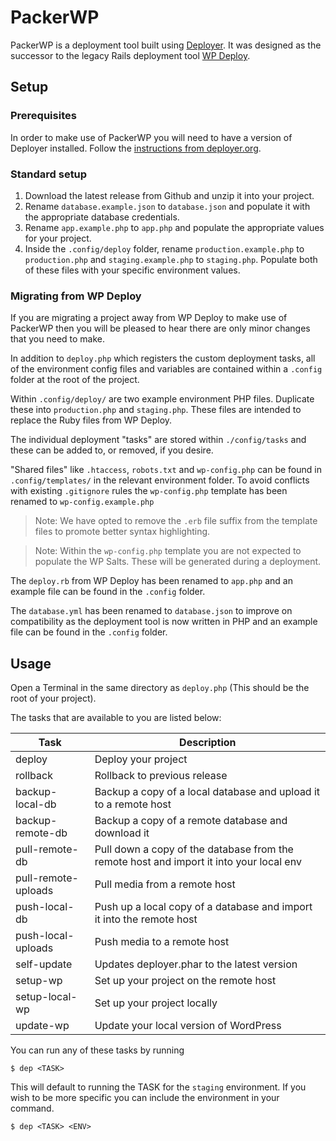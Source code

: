 # PackerWP

PackerWP is a deployment tool built using [Deployer](https://deployer.org/). It was designed as the successor to the legacy Rails deployment tool [WP Deploy](https://github.com/mixd/wp-deploy).

## Setup

### Prerequisites
In order to make use of PackerWP you will need to have a version of Deployer installed. Follow the [instructions from deployer.org](https://deployer.org/docs/installation.html).

### Standard setup
1. Download the latest release from Github and unzip it into your project.
2. Rename `database.example.json` to `database.json` and populate it with the appropriate database credentials.
3. Rename `app.example.php` to `app.php` and populate the appropriate values for your project.
4. Inside the `.config/deploy` folder, rename `production.example.php` to `production.php` and `staging.example.php` to `staging.php`. Populate both of these files with your specific environment values.

### Migrating from WP Deploy
If you are migrating a project away from WP Deploy to make use of PackerWP then you will be pleased to hear there are only minor changes that you need to make.

In addition to `deploy.php` which registers the custom deployment tasks, all of the environment config files and variables are contained within a `.config` folder at the root of the project.

Within `.config/deploy/` are two example environment PHP files. Duplicate these into `production.php` and `staging.php`. These files are intended to replace the Ruby files from WP Deploy.

The individual deployment "tasks" are stored within `./config/tasks` and these can be added to, or removed, if you desire.

"Shared files" like `.htaccess`, `robots.txt` and `wp-config.php` can be found in `.config/templates/` in the relevant environment folder. To avoid conflicts with existing `.gitignore` rules the `wp-config.php` template has been renamed to `wp-config.example.php`

>Note: We have opted to remove the `.erb` file suffix from the template files to promote better syntax highlighting.

>Note: Within the `wp-config.php` template you are not expected to populate the WP Salts. These will be generated during a deployment.

The `deploy.rb` from WP Deploy has been renamed to `app.php` and an example file can be found in the `.config` folder.

The `database.yml` has been renamed to `database.json` to improve on compatibility as the deployment tool is now written in PHP and an example file can be found in the `.config` folder.

## Usage
Open a Terminal in the same directory as `deploy.php` (This should be the root of your project).

The tasks that are available to you are listed below:

| Task | Description |
| ------------- | ------------- |
| deploy | Deploy your project |
| rollback | Rollback to previous release |
| backup-local-db | Backup a copy of a local database and upload it to a remote host |
| backup-remote-db | Backup a copy of a remote database and download it |
| pull-remote-db | Pull down a copy of the database from the remote host and import it into your local env |
| pull-remote-uploads | Pull media from a remote host |
| push-local-db | Push up a local copy of a database and import it into the remote host |
| push-local-uploads | Push media to a remote host |
| self-update | Updates deployer.phar to the latest version |
| setup-wp | Set up your project on the remote host |
| setup-local-wp | Set up your project locally |
| update-wp | Update your local version of WordPress |

You can run any of these tasks by running
```
$ dep <TASK>
```
This will default to running the TASK for the `staging` environment. If you wish to be more specific you can include the environment in your command.
```
$ dep <TASK> <ENV>
```
